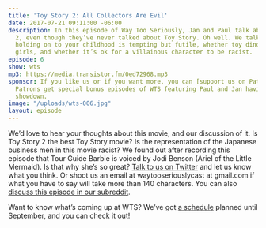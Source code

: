 ```yaml
---
title: 'Toy Story 2: All Collectors Are Evil'
date: 2017-07-21 09:11:00 -06:00
description: In this episode of Way Too Seriously, Jan and Paul talk about Toy Story
  2, even though they’ve never talked about Toy Story. Oh well. We talk about why
  holding on to your childhood is tempting but futile, whether toy dinosaurs can be
  girls, and whether it’s ok for a villainous character to be racist.
episode: 6
show: wts
mp3: https://media.transistor.fm/0ed72968.mp3
sponsor: If you like us or if you want more, you can [support us on Patreon](https://www.patreon.com/clockworkscast)!
  Patrons get special bonus episodes of WTS featuring Paul and Jan having a trivia
  showdown.
image: "/uploads/wts-006.jpg"
layout: episode
---
```


We’d love to hear your thoughts about this movie, and our discussion of it. Is Toy Story 2 the best Toy Story movie? Is the representation of the Japanese business men in this movie racist? We found out after recording this episode that Tour Guide Barbie is voiced by Jodi Benson (Ariel of the Little Mermaid). Is that why she’s so great?  [Talk to us on Twitter](http://www.twitter.com/wtscast) and let us know what you think. Or shoot us an email at waytooseriouslycast at gmail.com if what you have to say will take more than 140 characters. You can also [discuss this episode in our subreddit](https://www.reddit.com/r/Goodstuff_fm/comments/6op0b5/way_too_seriously_6_toy_story_2_all_collectors/).

Want to know what’s coming up at WTS? We’ve got [a schedule](https://docs.google.com/document/d/1f6fvTgbzQOCUD_potL6mWClmSC3D2cOBgKz36OwSC68/edit?usp=sharing) planned until September, and you can check it out!
